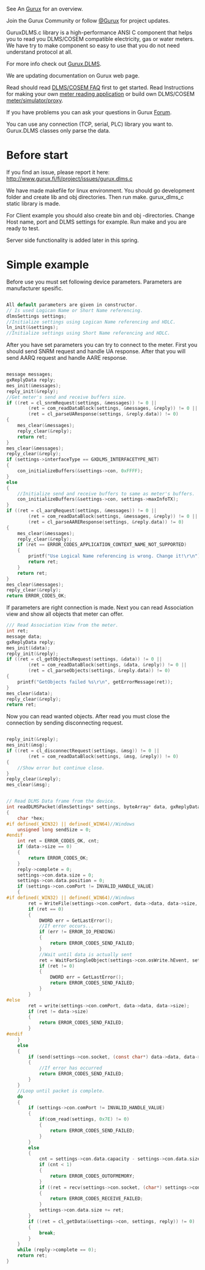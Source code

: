 See An [Gurux](http://www.gurux.org/ "Gurux") for an overview.

Join the Gurux Community or follow [@Gurux](https://twitter.com/guruxorg "@Gurux") for project updates.

GuruxDLMS.c library is a high-performance ANSI C component that helps you to read you DLMS/COSEM compatible electricity, gas or water meters. 
We have try to make component so easy to use that you do not need understand protocol at all.

For more info check out [Gurux.DLMS](http://www.gurux.fi/index.php?q=Gurux.DLMS "Gurux.DLMS").

We are updating documentation on Gurux web page. 

Read should read [DLMS/COSEM FAQ](http://www.gurux.org/index.php?q=DLMSCOSEMFAQ) first to get started. Read Instructions for making your own [meter reading application](http://www.gurux.org/index.php?q=DLMSIntro) or build own 
DLMS/COSEM [meter/simulator/proxy](http://www.gurux.org/index.php?q=OwnDLMSMeter).

If you have problems you can ask your questions in Gurux [Forum](http://www.gurux.org/forum).

You can use any connection (TCP, serial, PLC) library you want to.
Gurux.DLMS classes only parse the data.

Before start
=========================== 

If you find an issue, please report it here:
http://www.gurux.fi/fi/project/issues/gurux.dlms.c

We have made makefile for linux environment. You should go development folder and create lib and obj directories.
Then run make. gurux_dlms_c static library is made.

For Client example you should also create bin and obj -directories.
Change Host name, port and DLMS settings for example. Run make and you are ready to test.

Server side functionality is added later in this spring.

Simple example
=========================== 
Before use you must set following device parameters. 
Parameters are manufacturer spesific.


```C

All default parameters are given in constructor.
// Is used Logican Name or Short Name referencing.
dlmsSettings settings;
//Initialize settings using Logican Name referencing and HDLC.
ln_init(&settings);
//Initialize settings using Short Name referencing and HDLC.

```

After you have set parameters you can try to connect to the meter.
First you should send SNRM request and handle UA response.
After that you will send AARQ request and handle AARE response.


```C

message messages;
gxReplyData reply;
mes_init(&messages);
reply_init(&reply);
//Get meter's send and receive buffers size.
if ((ret = cl_snrmRequest(settings, &messages)) != 0 ||
        (ret = com_readDataBlock(settings, &messages, &reply)) != 0 ||
        (ret = cl_parseUAResponse(settings, &reply.data)) != 0)
{
    mes_clear(&messages);
    reply_clear(&reply);
    return ret;
}
mes_clear(&messages);
reply_clear(&reply);
if (settings->interfaceType == GXDLMS_INTERFACETYPE_NET)
{
    con_initializeBuffers(&settings->con, 0xFFFF);
}
else
{
    //Initialize send and receive buffers to same as meter's buffers.
    con_initializeBuffers(&settings->con, settings->maxInfoTX);
}
if ((ret = cl_aarqRequest(settings, &messages)) != 0 ||
        (ret = com_readDataBlock(settings, &messages, &reply)) != 0 ||
        (ret = cl_parseAAREResponse(settings, &reply.data)) != 0)
{
    mes_clear(&messages);
    reply_clear(&reply);
    if (ret == ERROR_CODES_APPLICATION_CONTEXT_NAME_NOT_SUPPORTED)
    {
        printf("Use Logical Name referencing is wrong. Change it!\r\n");
        return ret;
    }
    return ret;
}
mes_clear(&messages);
reply_clear(&reply);
return ERROR_CODES_OK;

```

If parameters are right connection is made.
Next you can read Association view and show all objects that meter can offer.

```C
/// Read Association View from the meter.
int ret;
message data;
gxReplyData reply;
mes_init(&data);
reply_init(&reply);
if ((ret = cl_getObjectsRequest(settings, &data)) != 0 ||
        (ret = com_readDataBlock(settings, &data, &reply)) != 0 ||
        (ret = cl_parseObjects(settings, &reply.data)) != 0)
{
    printf("GetObjects failed %s\r\n", getErrorMessage(ret));
}
mes_clear(&data);
reply_clear(&reply);
return ret;

```
Now you can read wanted objects. After read you must close the connection by sending
disconnecting request.

```C

reply_init(&reply);
mes_init(&msg);
if ((ret = cl_disconnectRequest(settings, &msg)) != 0 ||
        (ret = com_readDataBlock(settings, &msg, &reply)) != 0)
{
    //Show error but continue close.
}
reply_clear(&reply);
mes_clear(&msg);

```

```C

// Read DLMS Data frame from the device.
int readDLMSPacket(dlmsSettings* settings, byteArray* data, gxReplyData* reply)
{
    char *hex;
#if defined(_WIN32) || defined(_WIN64)//Windows
    unsigned long sendSize = 0;
#endif
    int ret = ERROR_CODES_OK, cnt;
    if (data->size == 0)
    {
        return ERROR_CODES_OK;
    }
    reply->complete = 0;
    settings->con.data.size = 0;
    settings->con.data.position = 0;
    if (settings->con.comPort != INVALID_HANDLE_VALUE)
    {
#if defined(_WIN32) || defined(_WIN64)//Windows
        ret = WriteFile(settings->con.comPort, data->data, data->size, &sendSize, &settings->con.osWrite);
        if (ret == 0)
        {
            DWORD err = GetLastError();
            //If error occurs...
            if (err != ERROR_IO_PENDING)
            {
                return ERROR_CODES_SEND_FAILED;
            }
            //Wait until data is actually sent
            ret = WaitForSingleObject(settings->con.osWrite.hEvent, settings->con.waitTime);
            if (ret != 0)
            {
                DWORD err = GetLastError();
                return ERROR_CODES_SEND_FAILED;
            }
        }
#else
        ret = write(settings->con.comPort, data->data, data->size);
        if (ret != data->size)
        {
            return ERROR_CODES_SEND_FAILED;
        }
#endif
    }
    else
    {
        if (send(settings->con.socket, (const char*) data->data, data->size, 0) == -1)
        {
            //If error has occurred
            return ERROR_CODES_SEND_FAILED;
        }
    }
    //Loop until packet is complete.
    do
    {
        if (settings->con.comPort != INVALID_HANDLE_VALUE)
        {
            if(com_read(settings, 0x7E) != 0)
            {
                return ERROR_CODES_SEND_FAILED;
            }
        }
        else
        {
            cnt = settings->con.data.capacity - settings->con.data.size;
            if (cnt < 1)
            {
                return ERROR_CODES_OUTOFMEMORY;
            }
            if ((ret = recv(settings->con.socket, (char*) settings->con.data.data + settings->con.data.size, cnt, 0)) == -1)
            {
                return ERROR_CODES_RECEIVE_FAILED;
            }
            settings->con.data.size += ret;
        }
        if ((ret = cl_getData(&settings->con, settings, reply)) != 0)
        {
            break;
        }
    }
    while (reply->complete == 0);
    return ret;
}
```